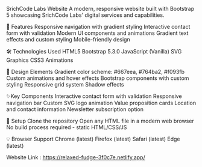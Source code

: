 SrichCode Labs Website
A modern, responsive website built with Bootstrap 5 showcasing SrichCode Labs' digital services and capabilities.

🚀 Features
Responsive navigation with gradient styling
Interactive contact form with validation
Modern UI components and animations
Gradient text effects and custom styling
Mobile-friendly design


🛠️ Technologies Used
HTML5
Bootstrap 5.3.0
JavaScript (Vanilla)
SVG Graphics
CSS3 Animations

🎨 Design Elements
Gradient color scheme: #667eea, #764ba2, #f093fb
Custom animations and hover effects
Bootstrap components with custom styling
Responsive grid system
Shadow effects

✨Key Components
Interactive contact form with validation
Responsive navigation bar
Custom SVG logo animation
Value proposition cards
Location and contact information
Newsletter subscription option


🔧 Setup
Clone the repository
Open any HTML file in a modern web browser
No build process required - static HTML/CSS/JS


💡 Browser Support
Chrome (latest)
Firefox (latest)
Safari (latest)
Edge (latest)


Website Link : https://relaxed-fudge-3f0c7e.netlify.app/
